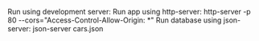 Run using development server:
Run app using http-server: http-server -p 80 --cors="Access-Control-Allow-Origin: *"
Run database using json-server: json-server cars.json
